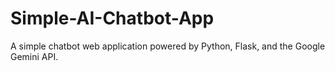 # Simple-AI-Chatbot-App
A simple chatbot web application powered by Python, Flask, and the Google Gemini API.
